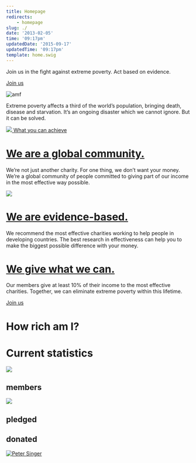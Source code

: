 ```yaml
---
title: Homepage
redirects:
    - homepage
slug: ./
date: '2013-02-05'
time: '09:17pm'
updatedDate: '2015-09-17'
updatedTime: '09:17pm'
template: home.swig
---
```

Join us in the
fight against
extreme poverty.
Act based
on evidence.

<a href="/get-involved/become-member" class="btn btn-primary">Join us</a>

![amf](/images/uploads/amf1.jpg)

Extreme poverty affects a third of the world’s population, bringing death, disease and starvation. It’s an ongoing disaster which we cannot ignore. But it can be solved.

[![](/images/uploads/weekendaway.jpg)
What you can achieve](/get-involved/what-you-can-achieve)

# [We are a global community.](/about-us/people)

We’re not just another charity. For one thing, we don’t want your money. We’re a global community of people committed to giving part of our income in the most effective way possible.

[![](/images/uploads/charity_logos_rec.jpg)](/top-charities)

# [We are evidence-based.](/top-charities)

We recommend the most effective charities working to help people in developing countries. The best research in effectiveness can help you to make the biggest possible difference with your money.

# [We give what we can.](/get-involved/join-us)

Our members give at least 10% of their income to the most effective charities. Together, we can eliminate extreme poverty within this lifetime.

<a href="/get-involved/join-us" class="btn btn-primary">Join us</a>

# How rich am I?

# Current statistics

![](/images/uploads/wa.jpg)

## members

![](/images/uploads/girlpoor.jpg)

## pledged

## donated

[![Peter Singer](/images/uploads/petersinger-crop-homepage.jpg)](/get-involved/videos-books-and-essays)
